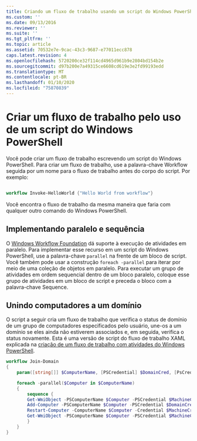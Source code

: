 ```yaml
---
title: Criando um fluxo de trabalho usando um script do Windows PowerShell | Microsoft Docs
ms.custom: ''
ms.date: 09/13/2016
ms.reviewer: ''
ms.suite: ''
ms.tgt_pltfrm: ''
ms.topic: article
ms.assetid: 70532e7e-9cac-43c3-9687-e77011ecc878
caps.latest.revision: 4
ms.openlocfilehash: 5720200ce32f114cd4965d961b9e2804bd154b2e
ms.sourcegitcommit: d97b200e7a49315ce6608cd619e3e2fd99193edd
ms.translationtype: MT
ms.contentlocale: pt-BR
ms.lasthandoff: 01/10/2020
ms.locfileid: "75870839"
---
```

# <a name="creating-a-workflow-by-using-a-windows-powershell-script"></a>Criar um fluxo de trabalho pelo uso de um script do Windows PowerShell

Você pode criar um fluxo de trabalho escrevendo um script do Windows PowerShell. Para criar um fluxo de trabalho, use a palavra-chave Workflow seguida por um nome para o fluxo de trabalho antes do corpo do script. Por exemplo:

```powershell

workflow Invoke-HelloWorld {"Hello World from workflow"}
```

Você encontra o fluxo de trabalho da mesma maneira que faria com qualquer outro comando do Windows PowerShell.

## <a name="implementing-parallel-and-sequence"></a>Implementando paralelo e sequência

O [Windows Workflow Foundation](/previous-versions/dotnet/netframework-3.5/ms735967(v=vs.90)) dá suporte à execução de atividades em paralelo. Para implementar esse recurso em um script do Windows PowerShell, use a palavra-chave `parallel` na frente de um bloco de script. Você também pode usar a construção `foreach -parallel` para iterar por meio de uma coleção de objetos em paralelo. Para executar um grupo de atividades em ordem sequencial dentro de um bloco paralelo, coloque esse grupo de atividades em um bloco de script e preceda o bloco com a palavra-chave Sequence.

## <a name="joining-computers-to-a-domain"></a>Unindo computadores a um domínio

O script a seguir cria um fluxo de trabalho que verifica o status de domínio de um grupo de computadores especificados pelo usuário, une-os a um domínio se eles ainda não estiverem associados e, em seguida, verifica o status novamente.
Esta é uma versão de script do fluxo de trabalho XAML explicada na [criação de um fluxo de trabalho com atividades do Windows PowerShell](./creating-a-workflow-with-windows-powershell-activities.md).

```powershell
workflow Join-Domain
{
    param([string[]] $ComputerName, [PSCredential] $DomainCred, [PsCredential] $MachineCred)

    foreach -parallel($Computer in $ComputerName)
    {
        sequence {
        Get-WmiObject -PSComputerName $Computer -PSCredential $MachineCred
        Add-Computer -PSComputerName $Computer -PSCredential $DomainCred
        Restart-Computer -ComputerName $Computer -Credential $MachineCred -For PowerShell -Force -Wait -PSComputerName ""
        Get-WmiObject -PSComputerName $Computer -PSCredential $MachineCred
        }
    }
}
```